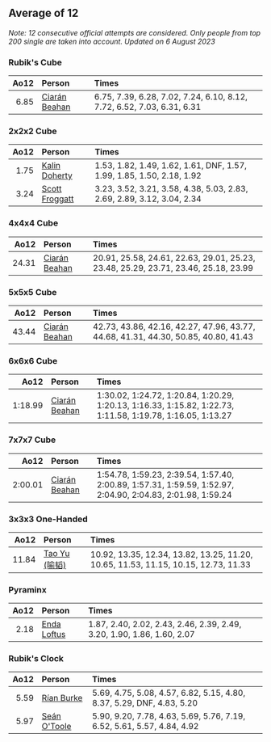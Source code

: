 ## Average of 12

*Note: 12 consecutive official attempts are considered. Only people from top 200 single are taken into account.*
*Updated on  6 August 2023*


### Rubik's Cube

| Ao12 | Person | Times |
| ---: | :--- | :--- |
| 6.85 | [Ciarán Beahan](https://www.worldcubeassociation.org/persons/2012BEAH01) | 6.75, 7.39, 6.28, 7.02, 7.24, 6.10, 8.12, 7.72, 6.52, 7.03, 6.31, 6.31 |

### 2x2x2 Cube

| Ao12 | Person | Times |
| ---: | :--- | :--- |
| 1.75 | [Kalin Doherty](https://www.worldcubeassociation.org/persons/2021DOHE02) | 1.53, 1.82, 1.49, 1.62, 1.61, DNF, 1.57, 1.99, 1.85, 1.50, 2.18, 1.92 |
| 3.24 | [Scott Froggatt](https://www.worldcubeassociation.org/persons/2019FROG01) | 3.23, 3.52, 3.21, 3.58, 4.38, 5.03, 2.83, 2.69, 2.89, 3.12, 3.04, 2.34 |

### 4x4x4 Cube

| Ao12 | Person | Times |
| ---: | :--- | :--- |
| 24.31 | [Ciarán Beahan](https://www.worldcubeassociation.org/persons/2012BEAH01) | 20.91, 25.58, 24.61, 22.63, 29.01, 25.23, 23.48, 25.29, 23.71, 23.46, 25.18, 23.99 |

### 5x5x5 Cube

| Ao12 | Person | Times |
| ---: | :--- | :--- |
| 43.44 | [Ciarán Beahan](https://www.worldcubeassociation.org/persons/2012BEAH01) | 42.73, 43.86, 42.16, 42.27, 47.96, 43.77, 44.68, 41.31, 44.30, 50.85, 40.80, 41.43 |

### 6x6x6 Cube

| Ao12 | Person | Times |
| ---: | :--- | :--- |
| 1:18.99 | [Ciarán Beahan](https://www.worldcubeassociation.org/persons/2012BEAH01) | 1:30.02, 1:24.72, 1:20.84, 1:20.29, 1:20.13, 1:16.33, 1:15.82, 1:22.73, 1:11.58, 1:19.78, 1:16.05, 1:13.27 |

### 7x7x7 Cube

| Ao12 | Person | Times |
| ---: | :--- | :--- |
| 2:00.01 | [Ciarán Beahan](https://www.worldcubeassociation.org/persons/2012BEAH01) | 1:54.78, 1:59.23, 2:39.54, 1:57.40, 2:00.89, 1:57.31, 1:59.59, 1:52.97, 2:04.90, 2:04.83, 2:01.98, 1:59.24 |

### 3x3x3 One-Handed

| Ao12 | Person | Times |
| ---: | :--- | :--- |
| 11.84 | [Tao Yu (喻韬)](https://www.worldcubeassociation.org/persons/2012YUTA01) | 10.92, 13.35, 12.34, 13.82, 13.25, 11.20, 10.65, 11.53, 11.15, 10.15, 12.73, 11.33 |

### Pyraminx

| Ao12 | Person | Times |
| ---: | :--- | :--- |
| 2.18 | [Enda Loftus](https://www.worldcubeassociation.org/persons/2021LOFT01) | 1.87, 2.40, 2.02, 2.43, 2.46, 2.39, 2.49, 3.20, 1.90, 1.86, 1.60, 2.07 |

### Rubik's Clock

| Ao12 | Person | Times |
| ---: | :--- | :--- |
| 5.59 | [Rían Burke](https://www.worldcubeassociation.org/persons/2019BURK05) | 5.69, 4.75, 5.08, 4.57, 6.82, 5.15, 4.80, 8.37, 5.29, DNF, 4.83, 5.20 |
| 5.97 | [Seán O'Toole](https://www.worldcubeassociation.org/persons/2017OTOO03) | 5.90, 9.20, 7.78, 4.63, 5.69, 5.76, 7.19, 6.52, 5.61, 5.57, 4.84, 4.92 |

